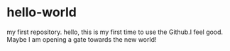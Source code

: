 # hello-world
my first repository.
hello, this is my first time to use the Github.I feel good. Maybe I am opening a gate towards the new world!
